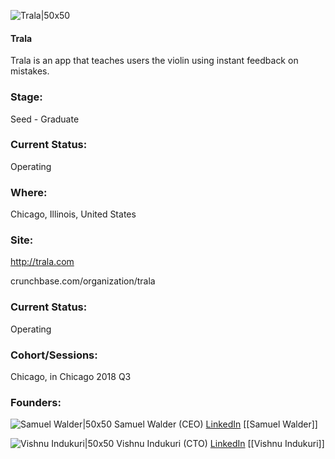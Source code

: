

![Trala|50x50](https://apimg.techstars.com/connect/images/image_files/5b27b41c34a60d6706000003/original/trala_logo-01.jpg)

#### Trala
Trala is an app that teaches users the violin using instant feedback on mistakes.

### Stage: 
Seed - Graduate 

### Current Status: 
Operating

### Where:
Chicago, Illinois, United States

### Site:
http://trala.com



crunchbase.com/organization/trala

### Current Status: 
Operating

### Cohort/Sessions: 
Chicago, in Chicago 2018 Q3

### Founders: 

![Samuel Walder|50x50](https://apimg.techstars.com/connect/images/image_files/5b50db95a36c113d0e000006/original/download.png) Samuel Walder (CEO) [LinkedIn](https://linkedin.com/in/samuel-walder-498157144) [[Samuel Walder]]

![Vishnu Indukuri|50x50](https://apimg.techstars.com/connect/images/image_files/5b267936a36c1108ae000007/original/PassportPic.jpg) Vishnu Indukuri (CTO) [LinkedIn](https://linkedin.com/in/vishnuindukuri) [[Vishnu Indukuri]]


